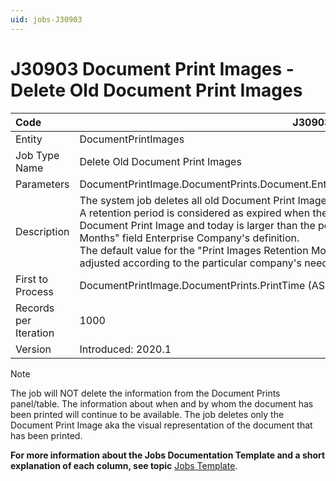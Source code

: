 ```yaml
---
uid: jobs-J30903
---
```


# J30903 Document Print Images - Deletе Old Document Print Images

| Code                  | J30903                                                       |
| :-------------------- | ------------------------------------------------------------ |
| Entity                | DocumentPrintImages                                          |
| Job Type Name         | Deletе Old Document Print Images                             |
| Parameters            | DocumentPrintImage.DocumentPrints.Document.EnterpriseCompany.PrintImagesRetentionMonths |
| Description           | The system job deletes all old Document Print Images, whose retention period has expired. <br> A retention period is considered as expired when the period between the Print Time of the Document Print Image and today is larger than the period set in the "Print Images Retention Months" field Enterprise Company's definition. <br> The default value for the "Print Images Retention Months" field is 60 months but this period can be adjusted according to the particular company's needs. |
| First to Process      | DocumentPrintImage.DocumentPrints.PrintTime (ASC)            |
| Records per Iteration | 1000                                                         |
| Version               | Introduced: 2020.1                                           |

> [!Note]
> The job will NOT delete the information from the Document Prints panel/table. The information about when and by whom the document has been printed will continue to be available. The job deletes only the Document Print Image aka the visual representation of the document that has been printed.

**For more information about the Jobs Documentation Template and a short explanation of each column, see topic** [Jobs Template](~/templates/template-description-jobs.md).
